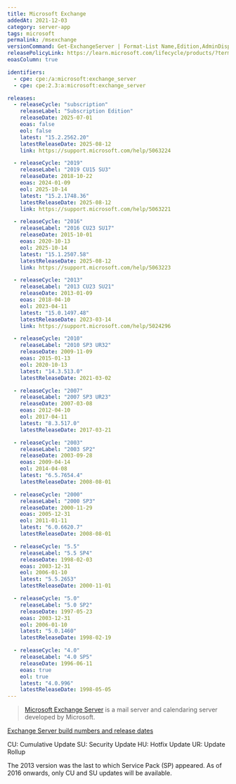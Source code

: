 ```yaml
---
title: Microsoft Exchange
addedAt: 2021-12-03
category: server-app
tags: microsoft
permalink: /msexchange
versionCommand: Get-ExchangeServer | Format-List Name,Edition,AdminDisplayVersion
releasePolicyLink: https://learn.microsoft.com/lifecycle/products/?terms=Exchange%20Server
eoasColumn: true

identifiers:
  - cpe: cpe:/a:microsoft:exchange_server
  - cpe: cpe:2.3:a:microsoft:exchange_server

releases:
  - releaseCycle: "subscription"
    releaseLabel: "Subscription Edition"
    releaseDate: 2025-07-01
    eoas: false
    eol: false
    latest: "15.2.2562.20"
    latestReleaseDate: 2025-08-12
    link: https://support.microsoft.com/help/5063224

  - releaseCycle: "2019"
    releaseLabel: "2019 CU15 SU3"
    releaseDate: 2018-10-22
    eoas: 2024-01-09
    eol: 2025-10-14
    latest: "15.2.1748.36"
    latestReleaseDate: 2025-08-12
    link: https://support.microsoft.com/help/5063221

  - releaseCycle: "2016"
    releaseLabel: "2016 CU23 SU17"
    releaseDate: 2015-10-01
    eoas: 2020-10-13
    eol: 2025-10-14
    latest: "15.1.2507.58"
    latestReleaseDate: 2025-08-12
    link: https://support.microsoft.com/help/5063223

  - releaseCycle: "2013"
    releaseLabel: "2013 CU23 SU21"
    releaseDate: 2013-01-09
    eoas: 2018-04-10
    eol: 2023-04-11
    latest: "15.0.1497.48"
    latestReleaseDate: 2023-03-14
    link: https://support.microsoft.com/help/5024296

  - releaseCycle: "2010"
    releaseLabel: "2010 SP3 UR32"
    releaseDate: 2009-11-09
    eoas: 2015-01-13
    eol: 2020-10-13
    latest: "14.3.513.0"
    latestReleaseDate: 2021-03-02

  - releaseCycle: "2007"
    releaseLabel: "2007 SP3 UR23"
    releaseDate: 2007-03-08
    eoas: 2012-04-10
    eol: 2017-04-11
    latest: "8.3.517.0"
    latestReleaseDate: 2017-03-21

  - releaseCycle: "2003"
    releaseLabel: "2003 SP2"
    releaseDate: 2003-09-28
    eoas: 2009-04-14
    eol: 2014-04-08
    latest: "6.5.7654.4"
    latestReleaseDate: 2008-08-01

  - releaseCycle: "2000"
    releaseLabel: "2000 SP3"
    releaseDate: 2000-11-29
    eoas: 2005-12-31
    eol: 2011-01-11
    latest: "6.0.6620.7"
    latestReleaseDate: 2008-08-01

  - releaseCycle: "5.5"
    releaseLabel: "5.5 SP4"
    releaseDate: 1998-02-03
    eoas: 2003-12-31
    eol: 2006-01-10
    latest: "5.5.2653"
    latestReleaseDate: 2000-11-01

  - releaseCycle: "5.0"
    releaseLabel: "5.0 SP2"
    releaseDate: 1997-05-23
    eoas: 2003-12-31
    eol: 2006-01-10
    latest: "5.0.1460"
    latestReleaseDate: 1998-02-19

  - releaseCycle: "4.0"
    releaseLabel: "4.0 SP5"
    releaseDate: 1996-06-11
    eoas: true
    eol: true
    latest: "4.0.996"
    latestReleaseDate: 1998-05-05
---
```


> [Microsoft Exchange Server](https://en.wikipedia.org/wiki/Microsoft_Exchange_Server) is a mail
> server and calendaring server developed by Microsoft.

[Exchange Server build numbers and release dates](https://learn.microsoft.com/exchange/new-features/build-numbers-and-release-dates)

CU: Cumulative Update
SU: Security Update
HU: Hotfix Update
UR: Update Rollup

The 2013 version was the last to which Service Pack (SP) appeared. As of 2016 onwards, only CU and
SU updates will be available.
